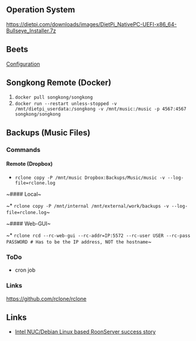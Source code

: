## Operation System

https://dietpi.com/downloads/images/DietPi_NativePC-UEFI-x86_64-Bullseye_Installer.7z

## Beets

[Configuration](https://github.com/florib779/beets-config)

## Songkong Remote (Docker)

1. `docker pull songkong/songkong`
2. `docker run --restart unless-stopped -v /mnt/dietpi_userdata:/songkong -v /mnt/music:/music -p 4567:4567 songkong/songkong`

## Backups (Music Files)

### Commands

#### Remote (Dropbox)

* `rclone copy -P /mnt/music Dropbox:Backups/Music/music -v --log-file=rclone.log`

~#### Local~

~* `rclone copy -P /mnt/internal /mnt/external/work/backups -v --log-file=rclone.log`~

~#### Web-GUI~

~* `rclone rcd --rc-web-gui --rc-addr=IP:5572 --rc-user USER --rc-pass PASSWORD # Has to be the IP address, NOT the hostname`~

### ToDo

* cron job

### Links

https://github.com/rclone/rclone

## Links

* [Intel NUC/Debian Linux based RoonServer success story](https://community.roonlabs.com/t/intel-nuc-debian-linux-based-roonserver-success-story/14074)
